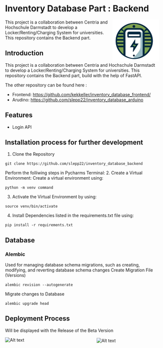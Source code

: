 # Inventory Database Part : Backend
<img src="https://github.com/slepp22/inventory_database_arduino/blob/main/logo.png?raw=true" align="right" alt="Logo" width="30%" />

This project is a collaboration between Centria and Hochschule Darmstadt to develop a Locker/Renting/Charging System for universities. This repository contains the Backend part.
## Introduction

This project is a collaboration between Centria and Hochschule Darmstadt to develop 
a Locker/Renting/Charging System for universities. 
This repository contains the Backend part, build with the help of FastAPI.

The other repository can be found here :
-  Frontend: https://github.com/kekkeller/inventory_database_frontend/
-  Arudino: https://github.com/slepp22/inventory_database_arduino

## Features
- Login API

## Installation process for further development

1. Clone the Repository
```console
git clone https://github.com/slepp22/inventory_database_backend
```
Perform the folliwing steps in Pycharms Terminal:
2. Create a Virtual Environment: Create a virtual environment using: 
```console
python -m venv command 
```
3. Activate the Virtual Environment by using: 
```console
source venv/bin/activate 
```
4. Install Dependencies listed in the requirements.txt file using:
```console
pip install -r requirements.txt
```

## Database
### Alembic
Used for managing database schema migrations, such as creating, modifying, and reverting database schema changes
Create Migration File (Versions)
```console
alembic revision --autogenerate
```
Migrate changes to Database
```console
alembic upgrade head
```

## Deployment Process

Will be displayed with the Release of the Beta Version

<img src="https://encrypted-tbn0.gstatic.com/images?q=tbn:ANd9GcQeIBbxDL8IrOPwuaB3jFH2bx_lcdh7UUzGndN6Kd6m&s" alt="Alt text" style="width: 300px;" align="left">
<!-- Insert a blank line here -->
<img src="https://www.tha.de/Binaries/Binary19462/Logo-Centria.webp" alt="Alt text" style="width: 300px;" align="center">
